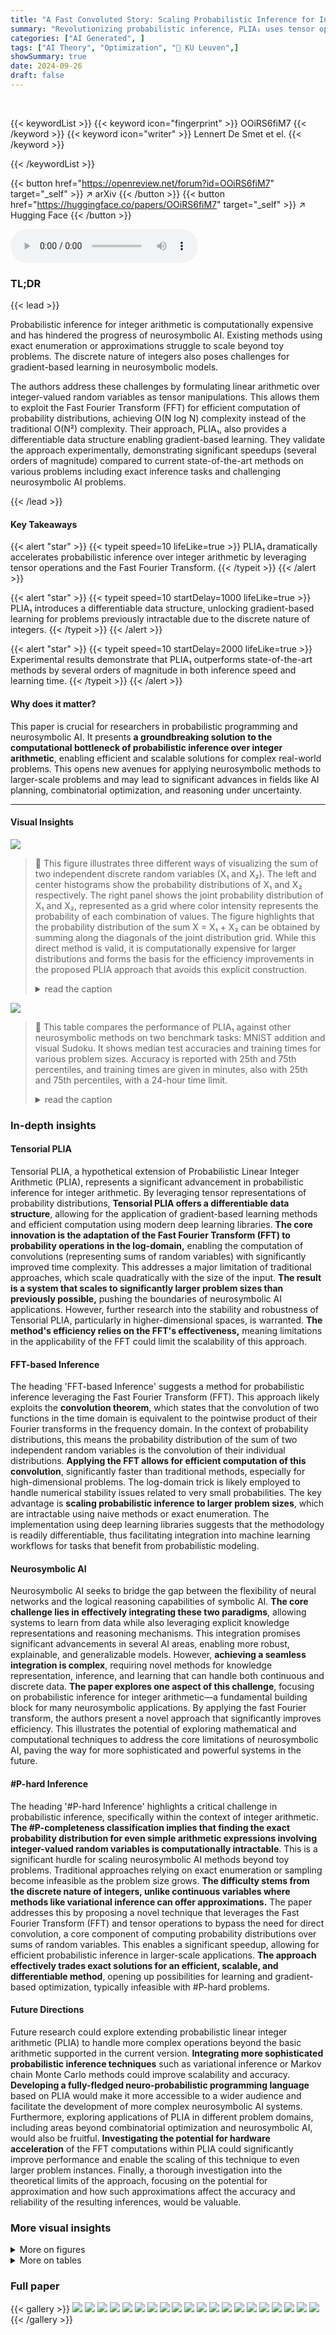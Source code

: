 ```yaml
---
title: "A Fast Convoluted Story: Scaling Probabilistic Inference for Integer Arithmetics"
summary: "Revolutionizing probabilistic inference, PLIA₁ uses tensor operations and FFT to scale integer arithmetic, achieving orders-of-magnitude speedup in inference and learning times."
categories: ["AI Generated", ]
tags: ["AI Theory", "Optimization", "🏢 KU Leuven",]
showSummary: true
date: 2024-09-26
draft: false
---
```


<br>

{{< keywordList >}}
{{< keyword icon="fingerprint" >}} OOiRS6fiM7 {{< /keyword >}}
{{< keyword icon="writer" >}} Lennert De Smet et el. {{< /keyword >}}
 
{{< /keywordList >}}

{{< button href="https://openreview.net/forum?id=OOiRS6fiM7" target="_self" >}}
↗ arXiv
{{< /button >}}
{{< button href="https://huggingface.co/papers/OOiRS6fiM7" target="_self" >}}
↗ Hugging Face
{{< /button >}}



<audio controls>
    <source src="https://ai-paper-reviewer.com/OOiRS6fiM7/podcast.wav" type="audio/wav">
    Your browser does not support the audio element.
</audio>


### TL;DR


{{< lead >}}

Probabilistic inference for integer arithmetic is computationally expensive and has hindered the progress of neurosymbolic AI.  Existing methods using exact enumeration or approximations struggle to scale beyond toy problems. The discrete nature of integers also poses challenges for gradient-based learning in neurosymbolic models. 

The authors address these challenges by formulating linear arithmetic over integer-valued random variables as tensor manipulations. This allows them to exploit the Fast Fourier Transform (FFT) for efficient computation of probability distributions, achieving O(N log N) complexity instead of the traditional O(N²) complexity.  Their approach, PLIA₁, also provides a differentiable data structure enabling gradient-based learning.  They validate the approach experimentally, demonstrating significant speedups (several orders of magnitude) compared to current state-of-the-art methods on various problems including exact inference tasks and challenging neurosymbolic AI problems.

{{< /lead >}}


#### Key Takeaways

{{< alert "star" >}}
{{< typeit speed=10 lifeLike=true >}} PLIA₁ dramatically accelerates probabilistic inference over integer arithmetic by leveraging tensor operations and the Fast Fourier Transform. {{< /typeit >}}
{{< /alert >}}

{{< alert "star" >}}
{{< typeit speed=10 startDelay=1000 lifeLike=true >}} PLIA₁ introduces a differentiable data structure, unlocking gradient-based learning for problems previously intractable due to the discrete nature of integers. {{< /typeit >}}
{{< /alert >}}

{{< alert "star" >}}
{{< typeit speed=10 startDelay=2000 lifeLike=true >}} Experimental results demonstrate that PLIA₁ outperforms state-of-the-art methods by several orders of magnitude in both inference speed and learning time. {{< /typeit >}}
{{< /alert >}}

#### Why does it matter?
This paper is crucial for researchers in probabilistic programming and neurosymbolic AI.  It presents **a groundbreaking solution to the computational bottleneck of probabilistic inference over integer arithmetic**, enabling efficient and scalable solutions for complex real-world problems. This opens new avenues for applying neurosymbolic methods to larger-scale problems and may lead to significant advances in fields like AI planning, combinatorial optimization, and reasoning under uncertainty.

------
#### Visual Insights



![](https://ai-paper-reviewer.com/OOiRS6fiM7/figures_1_1.jpg)

> 🔼 This figure illustrates three different ways of visualizing the sum of two independent discrete random variables (X₁ and X₂).  The left and center histograms show the probability distributions of X₁ and X₂ respectively. The right panel shows the joint probability distribution of X₁ and X₂, represented as a grid where color intensity represents the probability of each combination of values.  The figure highlights that the probability distribution of the sum X = X₁ + X₂ can be obtained by summing along the diagonals of the joint distribution grid.  While this direct method is valid, it is computationally expensive for larger distributions and forms the basis for the efficiency improvements in the proposed PLIA approach that avoids this explicit construction.
> <details>
> <summary>read the caption</summary>
> Figure 1: On the left and in the middle we have two histograms representing the probability distributions of the random variables X₁ and X₂, respectively. The grid on the right represents the joint probability of the two distributions, with more intense colors indicating events with higher probability. The distribution of the random variable X = X₁ + X₂ can be obtained by summing up the diagonals of the grid as indicated in the figure. While this method of obtaining the distribution for X is valid and used by state-of-the-art neurosymbolic techniques [14, 21], the explicit construction of the joint is unnecessary and hampers inference and learning times (cf. Section 5).
> </details>





![](https://ai-paper-reviewer.com/OOiRS6fiM7/tables_8_1.jpg)

> 🔼 This table compares the performance of PLIA₁ against other neurosymbolic methods on two benchmark tasks: MNIST addition and visual Sudoku.  It shows median test accuracies and training times for various problem sizes.  Accuracy is reported with 25th and 75th percentiles, and training times are given in minutes, also with 25th and 75th percentiles, with a 24-hour time limit.
> <details>
> <summary>read the caption</summary>
> Table 1: In the upper part part we report median test accuracies over 10 runs for the MNIST addition and the visual sudoku benchmarks for varying problem sizes and different neurosymbolic frameworks. Sub- and superscript indicate the 25 and 75 percent quantiles, respectively. In the lower part we report the training times in minutes, again using medians with 25 and 75 percent quantiles. We set the time-out to 24 hours (1440 minutes).
> </details>





### In-depth insights


#### Tensorial PLIA
Tensorial PLIA, a hypothetical extension of Probabilistic Linear Integer Arithmetic (PLIA), represents a significant advancement in probabilistic inference for integer arithmetic.  By leveraging tensor representations of probability distributions, **Tensorial PLIA offers a differentiable data structure**, allowing for the application of gradient-based learning methods and efficient computation using modern deep learning libraries.  **The core innovation is the adaptation of the Fast Fourier Transform (FFT) to probability operations in the log-domain,** enabling the computation of convolutions (representing sums of random variables) with significantly improved time complexity.  This addresses a major limitation of traditional approaches, which scale quadratically with the size of the input.  **The result is a system that scales to significantly larger problem sizes than previously possible,** pushing the boundaries of neurosymbolic AI applications.  However, further research into the stability and robustness of Tensorial PLIA, particularly in higher-dimensional spaces, is warranted.  **The method's efficiency relies on the FFT's effectiveness,** meaning limitations in the applicability of the FFT could limit the scalability of this approach.

#### FFT-based Inference
The heading 'FFT-based Inference' suggests a method for probabilistic inference leveraging the Fast Fourier Transform (FFT).  This approach likely exploits the **convolution theorem**, which states that the convolution of two functions in the time domain is equivalent to the pointwise product of their Fourier transforms in the frequency domain.  In the context of probability distributions, this means the probability distribution of the sum of two independent random variables is the convolution of their individual distributions.  **Applying the FFT allows for efficient computation of this convolution**, significantly faster than traditional methods, especially for high-dimensional problems. The log-domain trick is likely employed to handle numerical stability issues related to very small probabilities. The key advantage is **scaling probabilistic inference to larger problem sizes**, which are intractable using naive methods or exact enumeration. The implementation using deep learning libraries suggests that the methodology is readily differentiable, thus facilitating integration into machine learning workflows for tasks that benefit from probabilistic modeling.

#### Neurosymbolic AI
Neurosymbolic AI seeks to bridge the gap between the flexibility of neural networks and the logical reasoning capabilities of symbolic AI.  **The core challenge lies in effectively integrating these two paradigms**, allowing systems to learn from data while also leveraging explicit knowledge representations and reasoning mechanisms.  This integration promises significant advancements in several AI areas, enabling more robust, explainable, and generalizable models.  However, **achieving a seamless integration is complex**, requiring novel methods for knowledge representation, inference, and learning that can handle both continuous and discrete data.  **The paper explores one aspect of this challenge**, focusing on probabilistic inference for integer arithmetic—a fundamental building block for many neurosymbolic applications.  By applying the fast Fourier transform, the authors present a novel approach that significantly improves efficiency.  This illustrates the potential of exploring mathematical and computational techniques to address the core limitations of neurosymbolic AI, paving the way for more sophisticated and powerful systems in the future.

#### #P-hard Inference
The heading '#P-hard Inference' highlights a critical challenge in probabilistic inference, specifically within the context of integer arithmetic.  **The #P-completeness classification implies that finding the exact probability distribution for even simple arithmetic expressions involving integer-valued random variables is computationally intractable**.  This is a significant hurdle for scaling neurosymbolic AI methods beyond toy problems.  Traditional approaches relying on exact enumeration or sampling become infeasible as the problem size grows. **The difficulty stems from the discrete nature of integers, unlike continuous variables where methods like variational inference can offer approximations.**  The paper addresses this by proposing a novel technique that leverages the Fast Fourier Transform (FFT) and tensor operations to bypass the need for direct convolution, a core component of computing probability distributions over sums of random variables.  This enables a significant speedup, allowing for efficient probabilistic inference in larger-scale applications. **The approach effectively trades exact solutions for an efficient, scalable, and differentiable method**, opening up possibilities for learning and gradient-based optimization, typically infeasible with #P-hard problems.

#### Future Directions
Future research could explore extending probabilistic linear integer arithmetic (PLIA) to handle more complex operations beyond the basic arithmetic supported in the current version.  **Integrating more sophisticated probabilistic inference techniques** such as variational inference or Markov chain Monte Carlo methods could improve scalability and accuracy. **Developing a fully-fledged neuro-probabilistic programming language** based on PLIA would make it more accessible to a wider audience and facilitate the development of more complex neurosymbolic AI systems.  Furthermore, exploring applications of PLIA in different problem domains, including areas beyond combinatorial optimization and neurosymbolic AI, would also be fruitful.  **Investigating the potential for hardware acceleration** of the FFT computations within PLIA could significantly improve performance and enable the scaling of this technique to even larger problem instances. Finally, a thorough investigation into the theoretical limits of the approach, focusing on the potential for approximation and how such approximations affect the accuracy and reliability of the resulting inferences, would be valuable.


### More visual insights

<details>
<summary>More on figures
</summary>


![](https://ai-paper-reviewer.com/OOiRS6fiM7/figures_4_1.jpg)

> 🔼 This figure demonstrates three operations on probabilistic integers: addition of a constant, negation, and multiplication by a constant.  The left panel shows that adding a constant shifts the histogram to the right. The middle panel shows that negation reverses the order of the histogram's bins, while the right panel shows that multiplication by a constant (3 in this example) stretches the histogram by inserting empty bins. 
> <details>
> <summary>read the caption</summary>
> Figure 2: (Left) Adding a constant to a probabilistic integer simply means that we have to shift the corresponding histogram, shown here for X' = X + 1. (Middle) For the negation X′ = −X, the bins of the histogram reverse their order and the negation of the upper bound becomes the new lower bound. (Right) For multiplication, here show the case X' = 3X by inserting zero probability bins.
> </details>



![](https://ai-paper-reviewer.com/OOiRS6fiM7/figures_6_1.jpg)

> 🔼 This figure shows a control flow diagram illustrating probabilistic branching.  A probabilistic integer X is input, feeding into a binary random variable C representing a condition. If the condition C is true, X passes to X<sub>T</sub> and function g<sub>T</sub> is applied; otherwise (C is false), X passes to X<sub>⊥</sub> and function g<sub>⊥</sub> is applied.  The final output X′ is a weighted sum of the results from the two branches, reflecting the probabilities of the true and false branches of the condition.
> <details>
> <summary>read the caption</summary>
> Figure 4: Control flow diagram for probabilistic branching. The branching condition is probabilistically true and induces a binary random variable C. In each of the two branches we then have two conditionally independent random variables X<sub>T</sub> and X<sub>⊥</sub> to which the functions g<sub>T</sub> and g<sub>⊥</sub> are applied in their respective branches. The probabilities of X′ are then given by the weighted sums of the probabilities of g<sub>T</sub>(X<sub>T</sub>) and g<sub>⊥</sub>(X<sub>⊥</sub>) (Equation 29).
> </details>



![](https://ai-paper-reviewer.com/OOiRS6fiM7/figures_7_1.jpg)

> 🔼 This figure compares the runtime performance of PLIA₁ and Dice across four different benchmarks: the expected value of the sum of two random variables, the probability of the sum being less than 0, the probability of the sum being equal to 0, and the probabilistic Luhn algorithm. The x-axis represents the domain size of the problem (bitwidth or identifier length), and the y-axis represents the runtime in seconds (log-scale).  PLIA₁ shows significantly faster runtimes compared to Dice across all benchmarks, demonstrating its scalability advantages.
> <details>
> <summary>read the caption</summary>
> Figure 5: We plot the runtime of Dice [5] and PLIA₁ against the domain size of the problems. From left to right, we have E[X₁ + X₂], E[1X₁+X₂<0], E[1X₁+X₂=0] and probabilistic Luhn. All four plots share the same y-axis on the very left, which is in log-scale. Following the experimental protocol of Cao et al. [5], we report average runtimes for every integer on the x-axis, both bitwidths and identifier lengths. No significant deviations from the mean were found.
> </details>



![](https://ai-paper-reviewer.com/OOiRS6fiM7/figures_8_1.jpg)

> 🔼 This figure shows two examples of data points used in the experiments for neurosymbolic learning.  The left panel displays an MNIST addition example, where two numbers represented by sequences of MNIST digits are added together to produce a result. This result, an integer, serves as the label for the data point. The right panel shows an example of a visual Sudoku data point.  It features a 9x9 grid populated with MNIST digits. The data point's label is a Boolean value indicating whether the underlying digits satisfy the rules of Sudoku.
> <details>
> <summary>read the caption</summary>
> Figure 6: (Left) Example of an MNIST addition data point, consisting of two numbers given as a series of MNIST digits and an integer. The integer is the sum of the two numbers and constitutes the label of the data point. (Right) Data point from the visual sudoku data set, consisting of a 9 × 9 grid filled with MNIST digits. Data points are labeled with a Boolean value indicating whether the integers underlying the MNIST digits satisfy the constraints of sudoku.
> </details>



![](https://ai-paper-reviewer.com/OOiRS6fiM7/figures_12_1.jpg)

> 🔼 This figure compares the performance of the proposed PLIA₁ method and the existing Dice method for four different probabilistic integer arithmetic problems. The x-axis represents the size of the problem, either in terms of bitwidth or identifier length, and the y-axis represents the runtime in seconds (logarithmic scale). The figure shows that PLIA₁ significantly outperforms Dice, especially for larger problems. 
> <details>
> <summary>read the caption</summary>
> Figure 5: We plot the runtime of Dice [5] and PLIA₁ against the domain size of the problems. From left to right, we have E [X₁ + X₂], E [1X₁+X₂<0], E [1X₁+X₂=0] and probabilistic Luhn. All four plots share the same y-axis on the very left, which is in log-scale. Following the experimental protocol of Cao et al. [5], we report average runtimes for every integer on the x-axis, both bitwidths and identifier lengths. No significant deviations from the mean were found.
> </details>



</details>




<details>
<summary>More on tables
</summary>


![](https://ai-paper-reviewer.com/OOiRS6fiM7/tables_9_1.jpg)
> 🔼 This table compares the performance of PLIA<sub>t</sub> against other neurosymbolic methods on two benchmark tasks: MNIST addition and visual Sudoku.  It shows median accuracies and training times (in minutes) for different problem sizes (number of digits for addition and grid size for Sudoku).  The table highlights PLIA<sub>t</sub>'s superior efficiency, particularly for larger problem instances, while maintaining competitive accuracy.
> <details>
> <summary>read the caption</summary>
> Table 1: In the upper part part we report median test accuracies over 10 runs for the MNIST addition and the visual sudoku benchmarks for varying problem sizes and different neurosymbolic frameworks. Sub- and superscript indicate the 25 and 75 percent quantiles, respectively. In the lower part we report the training times in minutes, again using medians with 25 and 75 percent quantiles. We set the time-out to 24 hours (1440 minutes).
> </details>

![](https://ai-paper-reviewer.com/OOiRS6fiM7/tables_13_1.jpg)
> 🔼 The table presents a comparison of different neurosymbolic methods (PLIA, DPL, Scallop, A-NeSI) on two benchmark tasks: MNIST addition and visual Sudoku.  It shows median accuracy and training times for various problem sizes.  The results highlight PLIA's superior performance in terms of both speed and accuracy, especially as problem complexity increases.
> <details>
> <summary>read the caption</summary>
> Table 1: In the upper part part we report median test accuracies over 10 runs for the MNIST addition and the visual sudoku benchmarks for varying problem sizes and different neurosymbolic frameworks. Sub- and superscript indicate the 25 and 75 percent quantiles, respectively. In the lower part we report the training times in minutes, again using medians with 25 and 75 percent quantiles. We set the time-out to 24 hours (1440 minutes).
> </details>

</details>




### Full paper

{{< gallery >}}
<img src="https://ai-paper-reviewer.com/OOiRS6fiM7/1.png" class="grid-w50 md:grid-w33 xl:grid-w25" />
<img src="https://ai-paper-reviewer.com/OOiRS6fiM7/2.png" class="grid-w50 md:grid-w33 xl:grid-w25" />
<img src="https://ai-paper-reviewer.com/OOiRS6fiM7/3.png" class="grid-w50 md:grid-w33 xl:grid-w25" />
<img src="https://ai-paper-reviewer.com/OOiRS6fiM7/4.png" class="grid-w50 md:grid-w33 xl:grid-w25" />
<img src="https://ai-paper-reviewer.com/OOiRS6fiM7/5.png" class="grid-w50 md:grid-w33 xl:grid-w25" />
<img src="https://ai-paper-reviewer.com/OOiRS6fiM7/6.png" class="grid-w50 md:grid-w33 xl:grid-w25" />
<img src="https://ai-paper-reviewer.com/OOiRS6fiM7/7.png" class="grid-w50 md:grid-w33 xl:grid-w25" />
<img src="https://ai-paper-reviewer.com/OOiRS6fiM7/8.png" class="grid-w50 md:grid-w33 xl:grid-w25" />
<img src="https://ai-paper-reviewer.com/OOiRS6fiM7/9.png" class="grid-w50 md:grid-w33 xl:grid-w25" />
<img src="https://ai-paper-reviewer.com/OOiRS6fiM7/10.png" class="grid-w50 md:grid-w33 xl:grid-w25" />
<img src="https://ai-paper-reviewer.com/OOiRS6fiM7/11.png" class="grid-w50 md:grid-w33 xl:grid-w25" />
<img src="https://ai-paper-reviewer.com/OOiRS6fiM7/12.png" class="grid-w50 md:grid-w33 xl:grid-w25" />
<img src="https://ai-paper-reviewer.com/OOiRS6fiM7/13.png" class="grid-w50 md:grid-w33 xl:grid-w25" />
<img src="https://ai-paper-reviewer.com/OOiRS6fiM7/14.png" class="grid-w50 md:grid-w33 xl:grid-w25" />
<img src="https://ai-paper-reviewer.com/OOiRS6fiM7/15.png" class="grid-w50 md:grid-w33 xl:grid-w25" />
<img src="https://ai-paper-reviewer.com/OOiRS6fiM7/16.png" class="grid-w50 md:grid-w33 xl:grid-w25" />
<img src="https://ai-paper-reviewer.com/OOiRS6fiM7/17.png" class="grid-w50 md:grid-w33 xl:grid-w25" />
<img src="https://ai-paper-reviewer.com/OOiRS6fiM7/18.png" class="grid-w50 md:grid-w33 xl:grid-w25" />
<img src="https://ai-paper-reviewer.com/OOiRS6fiM7/19.png" class="grid-w50 md:grid-w33 xl:grid-w25" />
<img src="https://ai-paper-reviewer.com/OOiRS6fiM7/20.png" class="grid-w50 md:grid-w33 xl:grid-w25" />
{{< /gallery >}}